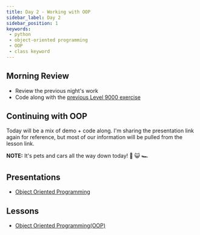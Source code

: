```yaml
---
title: Day 2 - Working with OOP
sidebar_label: Day 2
sidebar_position: 1
keywords:
 - python
 - object-oriented programming
 - OOP
 - class keyword
---
```


## Morning Review

* Review the previous night's work
* Code along with the [previous Level 9000 exercise](/docs/cohorts/cohort17/lectures/week2/day1/EXERCISES#level-9000)

## Continuing with OOP

Today will be a mix of demo + code along. I'm sharing the presentation link again for reference, but most of our information will be pulled from the lesson link.

**NOTE:** It's pets and cars all the way down today! 🐶 😺 🏎️

## Presentations

* [Object Oriented Programming](https://docs.google.com/presentation/d/1RjOygOpmeMTyEkh6sOyNv4yremX4C_TkYYkIk2SbR2A/edit?usp=sharing)

## Lessons

* [Object Oriented Programming(OOP)](/docs/lessons/solving-problems-using-code-python/python-oop)
